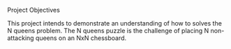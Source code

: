 Project Objectives

This project intends to demonstrate an understanding of how to solves the N queens problem. The N queens puzzle is the challenge of placing N non-attacking queens on an NxN chessboard.
